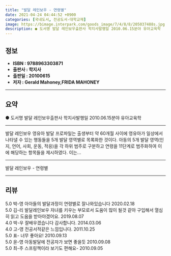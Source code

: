 ```yaml
---
title: "발달 레인보우 - 연령별"
date: 2021-04-24 04:44:52 +0900
categories: [국내도서, 전공도서-대학교재]
image: https://bimage.interpark.com/goods_image/7/4/8/8/205037488s.jpg
description: ● 도서명 발달 레인보우출판사 학지사발행일 2010.06.15분야 유아교육학
---
```


## **정보**

- **ISBN : 9788963303871**
- **출판사 : 학지사**
- **출판일 : 20100615**
- **저자 : Gerald Mahoney,FRIDA MAHONEY**

------



## **요약**

●  도서명  발달 레인보우출판사  학지사발행일  2010.06.15분야  유아교육학

------

발달 레인보우 영유아 발달 프로파일는 출생부터 약 60개월 사이에 영유아가 일상에서 나타낼 수 있는 행동들을 5개 발달 영역별로 목록화한 것이다. 아동의 5개 발달 영역(인지, 언어, 사회, 운동, 적응)을 각 하위 범주로 구분하고 연령을 11단계로 범주화하여 이에 해당하는 항목들을 제시하였다. 이는... 

------


발달 레인보우 - 연령별 

------


## **리뷰** 

5.0 박-영 아아들의 발달과정이 연령별로 잘나와있습니다 2020.02.18 <br/>5.0 김-리 발달레인보우 자녀를 키우는 부모로서 도움이 많이 될것 같아 구입해서 열심히 읽고 도움을 받아야겠어요. 2019.08.07 <br/>4.0 박-우 잘배우겠습니다 감사합니다. 2014.03.06 <br/>4.0 고-영 전공서적같은 느낌입니다. 2011.10.25 <br/>5.0 표- 너무 좋아요! 2010.09.13 <br/>5.0 윤-영 아동발달에 전공자가 보면 좋을듯 2010.09.08 <br/>5.0 최-주 스프링책이라 보기도 편해요- 2010.09.05 <br/>